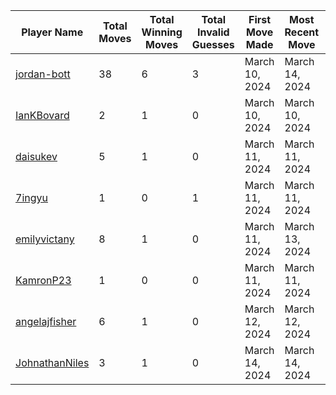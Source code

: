 
| Player Name | Total Moves | Total Winning Moves | Total Invalid Guesses | First Move Made | Most Recent Move | Most Guessed Word |
| ----------- | ----------- | ------------------- | --------------------- | --------------- | ---------------- | ------------- |
| [jordan-bott](https://github.com/jordan-bott) | 38 | 6 | 3 | March 10, 2024 | March 14, 2024 | PLANT (4 times!) |
| [IanKBovard](https://github.com/IanKBovard) | 2 | 1 | 0 | March 10, 2024 | March 10, 2024 | EASEL (1 times!) |
| [daisukev](https://github.com/daisukev) | 5 | 1 | 0 | March 11, 2024 | March 11, 2024 | JOUST (1 times!) |
| [7ingyu](https://github.com/7ingyu) | 1 | 0 | 1 | March 11, 2024 | March 11, 2024 | COEST (1 times!) |
| [emilyvictany](https://github.com/emilyvictany) | 8 | 1 | 0 | March 11, 2024 | March 13, 2024 | PRISM (1 times!) |
| [KamronP23](https://github.com/KamronP23) | 1 | 0 | 0 | March 11, 2024 | March 11, 2024 | SWEAR (1 times!) |
| [angelajfisher](https://github.com/angelajfisher) | 6 | 1 | 0 | March 12, 2024 | March 12, 2024 | GROWN (1 times!) |
| [JohnathanNiles](https://github.com/JohnathanNiles) | 3 | 1 | 0 | March 14, 2024 | March 14, 2024 | SNOWY (1 times!) |